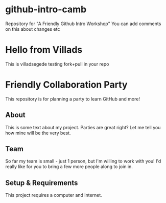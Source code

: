 # github-intro-camb
Repository for "A Friendly Github Intro Workshop"
You can add comments on this about changes etc


# Hello from Villads
This is villadsegede testing fork+pull in your repo

# Friendly Collaboration Party

This repository is for planning a party to learn GitHub and more!

## About
This is some text about my project.
Parties are great right? Let me tell you how mine will be the very best.

## Team
So far my team is small - just 1 person, but I'm willing to work with you!
I'd really like for you to bring a few more people along to join in.

## Setup & Requirements
This project requires a computer and internet.
